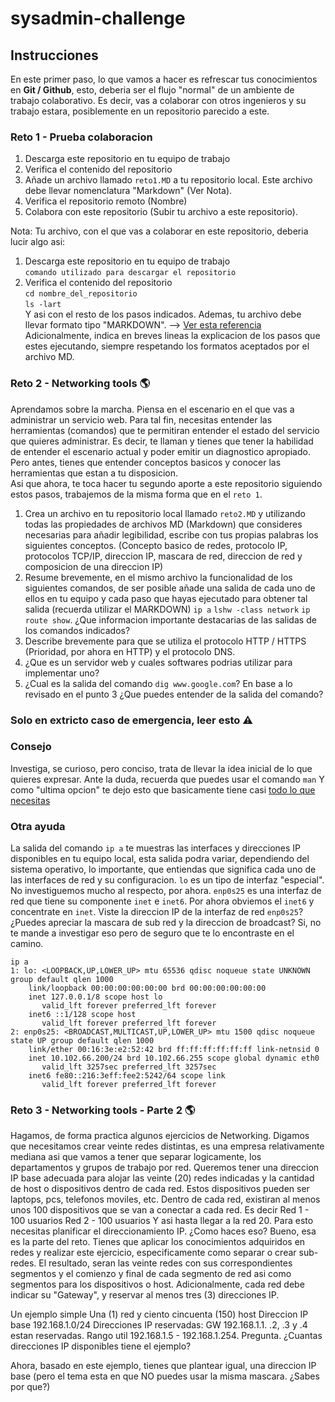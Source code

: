# sysadmin-challenge
## Instrucciones
En este primer paso, lo que vamos a hacer es refrescar tus conocimientos en **Git / Github**, esto, deberia ser el flujo "normal" de un ambiente de trabajo colaborativo. Es decir, vas a colaborar con otros ingenieros y su trabajo estara, posiblemente en un repositorio parecido a este.

### Reto 1 - Prueba colaboracion
1. Descarga este repositorio en tu equipo de trabajo
2. Verifica el contenido del repositorio
3. Añade un archivo llamado `reto1.MD` a tu repositorio local. Este archivo debe llevar nomenclatura "Markdown" (Ver Nota). 
4. Verifica el repositorio remoto (Nombre)
5. Colabora con este repositorio (Subir tu archivo a este repositorio). 

Nota:
Tu archivo, con el que vas a colaborar en este repositorio, deberia lucir algo asi:
1. Descarga este repositorio en tu equipo de trabajo  
` comando utilizado para descargar el repositorio `
2. Verifica el contenido del repositorio  
`cd nombre_del_repositorio`  
`ls -lart`  
Y asi con el resto de los pasos indicados. Ademas, tu archivo debe llevar formato tipo "MARKDOWN". --> [Ver esta referencia](https://www.markdownguide.org/basic-syntax/)  
Adicionalmente, indica en breves lineas la explicacion de los pasos que estes ejecutando, siempre respetando los formatos aceptados por el archivo MD.

### Reto 2 - Networking tools 🌎 
Aprendamos sobre la marcha. Piensa en el escenario en el que vas a administrar un servicio web. 
Para tal fin, necesitas entender las herramientas (comandos) que te permitiran entender el estado del servicio que quieres administrar. Es decir, te llaman y tienes que tener la habilidad de entender el escenario actual y poder emitir un diagnostico apropiado. Pero antes, tienes que entender conceptos basicos y conocer las herramientas que estan a tu disposicion.   
Asi que ahora, te toca hacer tu segundo aporte a este repositorio siguiendo estos pasos, trabajemos de la misma forma que en el `reto 1`.
1. Crea un archivo en tu repositorio local llamado `reto2.MD` y utilizando todas las propiedades de archivos MD (Markdown) que consideres necesarias para añadir legibilidad, escribe con tus propias palabras los siguientes conceptos. (Concepto basico de redes, protocolo IP, protocolos TCP/IP, direccion IP, mascara de red, direccion de red y composicion de una direccion IP)
2. Resume brevemente, en el mismo archivo la funcionalidad de los siguientes comandos, de ser posible añade una salida de cada uno de ellos en tu equipo y cada paso que hayas ejecutado para obtener tal salida (recuerda utilizar el MARKDOWN) `ip a` `lshw -class network` `ip route show`. ¿Que informacion importante destacarias de las salidas de los comandos indicados?
3. Describe brevemente para que se utiliza el protocolo HTTP / HTTPS (Prioridad, por ahora en HTTP) y el protocolo DNS.
4. ¿Que es un servidor web y cuales softwares podrias utilizar para implementar uno?
5. ¿Cual es la salida del comando `dig www.google.com`? En base a lo revisado en el punto 3 ¿Que puedes entender de la salida del comando?  


### Solo en extricto caso de emergencia, leer esto ⚠️
### Consejo
Investiga, se curioso, pero conciso, trata de llevar la idea inicial de lo que quieres expresar. Ante la duda, recuerda que puedes usar el comando `man`
Y como "ultima opcion" te dejo esto que basicamente tiene casi [todo lo que necesitas](https://ubuntu.com/server/docs/network-introduction) 

### Otra ayuda
La salida del comando `ip a` te muestras las interfaces y direcciones IP disponibles en tu equipo local, esta salida podra variar, dependiendo del sistema operativo, lo importante, que entiendas que significa cada uno de las interfaces de red y su configuracion. 
`lo` es un tipo de interfaz "especial". No investiguemos mucho al respecto, por ahora. 
`enp0s25` es una interfaz de red que tiene su componente `inet` e `inet6`. Por ahora obviemos el `inet6` y concentrate en `inet`. Viste la direccion IP de la interfaz de red `enp0s25`?
¿Puedes apreciar la mascara de sub red y la direccion de broadcast? Si, no te mande a investigar eso pero de seguro que te lo encontraste en el camino. 

    ip a
    1: lo: <LOOPBACK,UP,LOWER_UP> mtu 65536 qdisc noqueue state UNKNOWN group default qlen 1000
        link/loopback 00:00:00:00:00:00 brd 00:00:00:00:00:00
        inet 127.0.0.1/8 scope host lo
           valid_lft forever preferred_lft forever
        inet6 ::1/128 scope host
           valid_lft forever preferred_lft forever
    2: enp0s25: <BROADCAST,MULTICAST,UP,LOWER_UP> mtu 1500 qdisc noqueue state UP group default qlen 1000
        link/ether 00:16:3e:e2:52:42 brd ff:ff:ff:ff:ff:ff link-netnsid 0
        inet 10.102.66.200/24 brd 10.102.66.255 scope global dynamic eth0
           valid_lft 3257sec preferred_lft 3257sec
        inet6 fe80::216:3eff:fee2:5242/64 scope link
           valid_lft forever preferred_lft forever

### Reto 3 - Networking tools - Parte 2 🌎
Hagamos, de forma practica algunos ejercicios de Networking. Digamos que necesitamos crear veinte redes distintas, es una empresa relativamente mediana asi que vamos a tener que separar logicamente, los departamentos y grupos de trabajo por red. 
Queremos tener una direccion IP base adecuada para alojar las veinte (20) redes indicadas y la cantidad de host o dispositivos dentro de cada red. Estos dispositivos pueden ser laptops, pcs, telefonos moviles, etc. 
Dentro de cada red, existiran al menos unos 100 dispositivos que se van a conectar a cada red. Es decir
Red 1 - 100 usuarios
Red 2 - 100 usuarios
Y asi hasta llegar a la red 20. 
Para esto necesitas planificar el direccionamiento IP. ¿Como haces eso? Bueno, esa es la parte del reto. Tienes que aplicar los conocimientos adquiridos en redes y realizar este ejercicio, especificamente como separar o crear sub-redes. El resultado, seran las veinte redes con sus correspondientes segmentos y el comienzo y final de cada segmento de red asi como segmentos para los dispositivos o host. Adicionalmente, cada red debe indicar su "Gateway", y reservar al menos tres (3) direcciones IP. 

Un ejemplo simple
Una (1) red y ciento cincuenta (150) host
Direccion IP base 192.168.1.0/24
Direcciones IP reservadas: GW 192.168.1.1. .2, .3 y .4 estan reservadas. 
Rango util 192.168.1.5 - 192.168.1.254. 
Pregunta. ¿Cuantas direcciones IP disponibles tiene el ejemplo? 

Ahora, basado en este ejemplo, tienes que plantear igual, una direccion IP base (pero el tema esta en que NO puedes usar la misma mascara. ¿Sabes por que?) 
